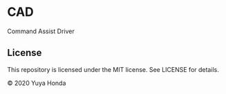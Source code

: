# CAD
Command Assist Driver

## License
This repository is licensed under the MIT license. See LICENSE for details.

&copy; 2020 Yuya Honda
